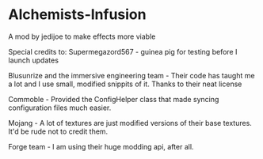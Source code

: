 # Alchemists-Infusion
A mod by jedijoe to make effects more viable

Special credits to:
Supermegazord567 - guinea pig for testing before I launch updates

Blusunrize and the immersive engineering team - Their code has taught me a lot and I use small, modified snippits of it. Thanks to their neat license  

Commoble - Provided the ConfigHelper class that made syncing configuration files much easier.

Mojang - A lot of textures are just modified versions of their base textures. It'd be rude not to credit them.

Forge team - I am using their huge modding api, after all.
